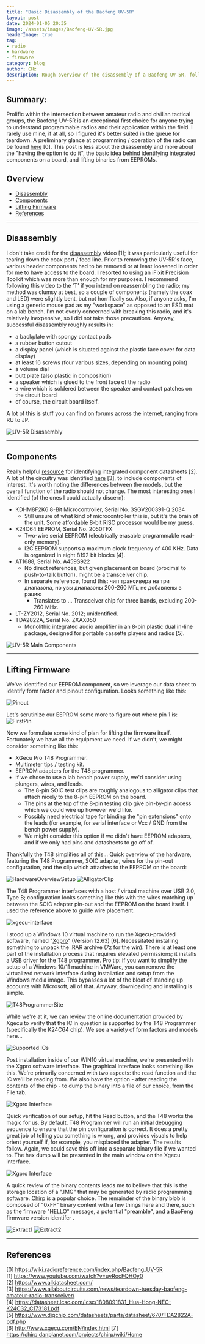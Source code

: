 ```yaml
---
title: "Basic Disassembly of the Baofeng UV-5R"
layout: post
date: 2024-01-05 20:35
image: /assets/images/Baofeng-UV-5R.jpg
headerImage: true
tag:
- radio
- hardware
- firmware
category: blog
author: CHz
description: Rough overview of the disassembly of a Baofeng UV-5R, followed by the extraction of its IC-resident firmware.
---
```


## Summary:

Prolific within the intersection between amateur radio and civilian tactical groups, the Baofeng UV-5R is an exceptional first choice for anyone trying to understand programmable radios and their application within the field. I rarely use mine, if at all, so I figured it's better suited in the queue for teardown. A preliminary glance at programming / operation of the radio can be found [here][0] \[0\]. This post is less about the disassembly and more about the "having the option to do it", the basic idea behind identifying integrated components on a board, and lifting binaries from EEPROMs.

## Overview
- [Disassembly](#disassembly)
- [Components](#components)
- [Lifting Firmware](#lifting-firmware)
- [References](#references)

---

## Disassembly

I don't take credit for the [disassembly][1] video \[1\]; it was particularly useful for tearing down the coax port / feed line. Prior to removing the UV-5R's face, various header components had to be removed or at least loosened in order for me to have access to the board. I resorted to using an iFixit Precision Toolkit which was more than enough for my purposes. I recommend following this video to the 'T' if you intend on reassembling the radio; my method was clumsy at best, so a couple of components (namely the coax and LED) were slightly bent, but not horrifically so. Also, if anyone asks, I'm using a generic mouse pad as my "workspace" as opposed to an ESD mat on a lab bench. I'm not overly concerned with breaking this radio, and it's relatively inexpensive, so I did not take those precautions. Anyway, successful disassembly roughly results in:

* a backplate with spongy contact pads
* a rubber button cutout
* a display panel (which is situated against the plastic face cover for data display)
* at least 16 screws (four various sizes, depending on mounting point)
* a volume dial
* butt plate (also plastic in composition)
* a speaker which is glued to the front face of the radio
* a wire which is soldered between the speaker and contact patches on the circuit board
* of course, the circuit board itself.

A lot of this is stuff you can find on forums across the internet, ranging from RU to JP.

![UV-5R Disassembly](/assets/images/overview-of-uv-5r.PNG)

---

## Components

Really helpful [resource][2] for identifying integrated component datasheets \[2\]. A lot of the circuitry was identified [here][3] \[3\], to include components of interest. It's worth noting the differences between the models, but the overall function of the radio should not change. The most interesting ones I identified (of the ones I could actually discern):

* KDHM8F2K6 8-Bit Microcontroller, Serial No. 3SGV200391-Q 2034
    * Still unsure of what kind of microcontroller this is, but it's the brain of the unit. Some affordable 8-bit RISC processor would be my guess.
* K24C64 EEPROM, Serial No. 2050TFX
    * Two-wire serial EEPROM (electrically erasable programmable read-only memory).
    * I2C EEPROM supports a maximum clock frequency of 400 KHz. Data is organized in eight 8192 bit blocks \[4\]. 
* AT1688, Serial No. A459S922
    * No direct references, but given placement on board (proximal to push-to-talk button), might be a transceiver chip.
    * In separate reference, found this:  чип трансивера на три диапазона, но увы диапазоны 200-260 МГц не добавлены в рацию
        * Translates to ... Transceiver chip for three bands, excluding 200-260 MHz.
* LT-ZY2012, Serial No. 2012; unidentified.
* TDA2822A, Serial No. ZXAX050
    * Monolithic integrated audio amplifier in an 8-pin plastic dual in-line package, designed for portable cassette players and radios \[5\].

![UV-5R Main Components](/assets/images/uv-5r-components.PNG)

---

## Lifting Firmware

We've identified our EEPROM component, so we leverage our data sheet to identify form factor and pinout configuration. Looks something like this:

![Pinout](/assets/images/k24c64-pinout.PNG)

Let's scrutinize our EEPROM some more to figure out where pin 1 is:
![FirstPin](/assets/images/k24c64-pin1.PNG)

Now we formulate some kind of plan for lifting the firmware itself. Fortunately we have all the equipment we need. If we didn't, we might consider something like this:

* XGecu Pro T48 Programmer.
* Multimeter tips / testing kit.
* EEPROM adapters for the T48 programmer.
* If we chose to use a lab bench power supply, we'd consider using plungers, wires, and leads.
    * The 8-pin SOIC test clips are roughly analogous to alligator clips that attach nicely to the 8-pin EEPROM on the board.
    * The pins at the top of the 8-pin testing clip give pin-by-pin access which we could wire up however we'd like.
    * Possibly need electrical tape for binding the "pin extensions" onto the leads (for example, for serial interface or Vcc / GND from the bench power supply).
    * We might consider this option if we didn't have EEPROM adapters, and if we only had pins and datasheets to go off of.

Thankfully the T48 simplifies all of this... Quick overview of the hardware, featuring the T48 Programmer, SOIC adapter, wires for the pin-out configuration, and the clip which attaches to the EEPROM on the board:

![HardwareOverviewSetup](/assets/images/setup1.jpg)
![AlligatorClip](/assets/images/aligator-clip.jpg)

The T48 Programmer interfaces with a host / virtual machine over USB 2.0, Type B; configuration looks something like this with the wires matching up between the SOIC adapter pin-out and the EEPROM on the board itself. I used the reference above to guide wire placement.

![xgecu-interface](/assets/images/Xgecu-interface.jpg)

I stood up a Windows 10 virtual machine to run the Xgecu-provided software, named "[Xgpro][6]" (Version 12.63) \[6\]. Necessitated installing something to unpack the .RAR archive (7z for the win). There is at least one part of the installation process that requires elevated permissions; it installs a USB driver for the T48 programmer. Pro tip: if you want to simplify the setup of a Windows 10/11 machine in VMWare, you can remove the virtualized network interface during installation and setup from the Windows media image. This bypasses a lot of the bloat of standing up accounts with Microsoft, all of that. Anyway, downloading and installing is simple.

![T48ProgrammerSite](/assets/images/t48-site.PNG)

While we're at it, we can review the online documentation provided by Xgecu to verify that the IC in question is supported by the T48 Programmer (specifically the K24C64 chip). We see a variety of form factors and models here...

![Supported ICs](/assets/images/supported-ics.PNG)

Post installation inside of our WIN10 virtual machine, we're presented with the Xgpro software interface. The graphical interface looks something like this. We're primarily concerned with two aspects:  the read function and the IC we'll be reading from. We also have the option - after reading the contents of the chip - to dump the binary into a file of our choice, from the File tab.

![Xgpro Interface](/assets/images/xgpro-config-edited.png)

Quick verification of our setup, hit the Read button, and the T48 works the magic for us. By default, T48 Programmer will run an initial debugging sequence to ensure that the pin configuration is correct. It does a pretty great job of telling you something is wrong, and provides visuals to help orient yourself if, for example, you misplaced the adapter. The results follow. Again, we could save this off into a separate binary file if we wanted to. The hex dump will be presented in the main window on the Xgecu interface.

![Xgpro Interface](/assets/images/chip-read.png)

A quick review of the binary contents leads me to believe that this is the storage location of a ".IMG" that may be generated by radio programming software. [Chirp][7] is a popular choice. The remainder of the binary blob is composed of "0xFF" binary content with a few things here and there, such as the firmware "HELLO" message, a potential "preamble", and a BaoFeng firmware version identifer . 

![Extract1](/assets/images/extract1.PNG)
![Extract2](/assets/images/extract2.PNG)

---

## References

\[0\] <https://wiki.radioreference.com/index.php/Baofeng_UV-5R> <br>
\[1\] <https://www.youtube.com/watch?v=uvRocFQHOy0> <br>
\[2\] <https://www.alldatasheet.com/> <br>
\[3\] <https://www.allaboutcircuits.com/news/teardown-tuesday-baofeng-amateur-radio-transceiver/> <br>
\[4\] <https://datasheet.lcsc.com/lcsc/1808091831_Hua-Hong-NEC-K24C32_C173181.pdf> <br>
\[5\] <https://www.digchip.com/datasheets/parts/datasheet/670/TDA2822A-pdf.php> <br>
\[6\] <http://www.xgecu.com/EN/index.html>
\[7\] <https://chirp.danplanet.com/projects/chirp/wiki/Home>

[0]: https://wiki.radioreference.com/index.php/Baofeng_UV-5R
[1]: https://www.youtube.com/watch?v=uvRocFQHOy0
[2]: https://www.alldatasheet.com/
[3]: https://www.allaboutcircuits.com/news/teardown-tuesday-baofeng-amateur-radio-transceiver/
[4]: https://datasheet.lcsc.com/lcsc/1808091831_Hua-Hong-NEC-K24C32_C173181.pdf
[5]: https://www.digchip.com/datasheets/parts/datasheet/670/TDA2822A-pdf.php
[6]: http://www.xgecu.com/EN/index.html
[7]: https://chirp.danplanet.com/projects/chirp/wiki/Home
